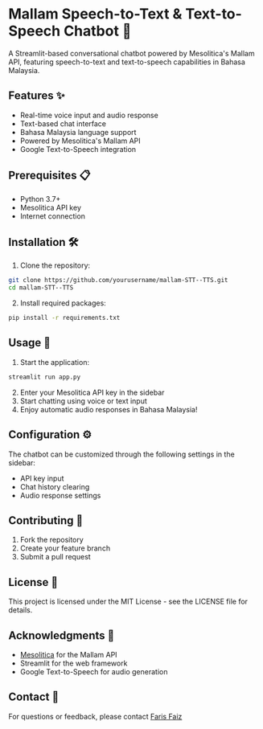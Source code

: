 # Mallam Speech-to-Text & Text-to-Speech Chatbot 🤖

A Streamlit-based conversational chatbot powered by Mesolitica's Mallam API, featuring speech-to-text and text-to-speech capabilities in Bahasa Malaysia.

## Features ✨

- Real-time voice input and audio response
- Text-based chat interface
- Bahasa Malaysia language support
- Powered by Mesolitica's Mallam API
- Google Text-to-Speech integration

## Prerequisites 📋

- Python 3.7+
- Mesolitica API key
- Internet connection

## Installation 🛠️

1. Clone the repository:
```bash
git clone https://github.com/yourusername/mallam-STT--TTS.git
cd mallam-STT--TTS
```

2. Install required packages:
```bash
pip install -r requirements.txt
```

## Usage 🚀

1. Start the application:
```bash
streamlit run app.py
```

2. Enter your Mesolitica API key in the sidebar
3. Start chatting using voice or text input
4. Enjoy automatic audio responses in Bahasa Malaysia!

## Configuration ⚙️

The chatbot can be customized through the following settings in the sidebar:
- API key input
- Chat history clearing
- Audio response settings

## Contributing 🤝

1. Fork the repository
2. Create your feature branch
3. Submit a pull request

## License 📄

This project is licensed under the MIT License - see the LICENSE file for details.

## Acknowledgments 👏

- [Mesolitica](https://mesolitica.com/) for the Mallam API
- Streamlit for the web framework
- Google Text-to-Speech for audio generation

## Contact 📧

For questions or feedback, please contact [Faris Faiz](https://www.linkedin.com/in/muhammad-faris-ahmad-faiz-ab9b35212/)